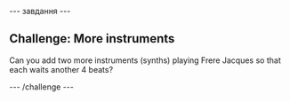 \--- завдання \---

## Challenge: More instruments

Can you add two more instruments (synths) playing Frere Jacques so that each waits another 4 beats?

\--- /challenge \---